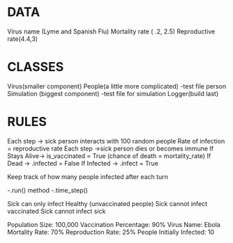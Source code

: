 # DATA
Virus name  (Lyme and Spanish Flu)
Mortality rate ( .2, 2.5)
Reproductive rate(4.4,3)

# CLASSES
Virus(smaller component)
People(a little more complicated)
-test file person
Simulation (biggest component)
-test file for simulation
Logger(build last) 

# RULES
Each step → sick person interacts with 100 random people
Rate of infection = reproductive rate
Each step →sick person dies or becomes immune
If Stays Alive→ is_vaccinated = True
(chance of death = mortality_rate)
If Dead → .infected = False
If Infected → .infect = True

Keep track of how many people infected after each turn

-.run() method
-.time_step()


Sick can only infect Healthy (unvaccinated people)
Sick cannot infect vaccinated
Sick cannot infect sick


Population Size: 100,000
Vaccination Percentage: 90%
Virus Name: Ebola
Mortality Rate: 70%
Reproduction Rate: 25%
People Initially Infected: 10
